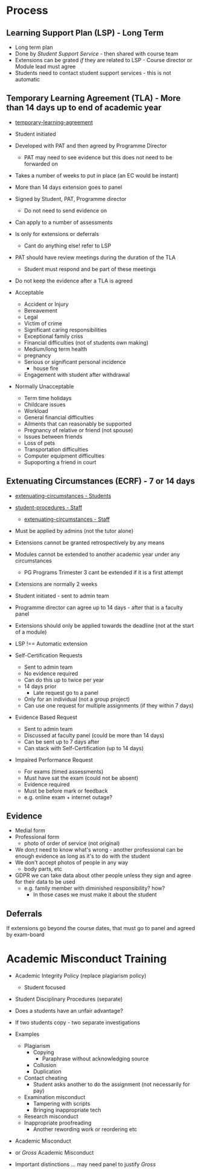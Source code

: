 Process
=======


Learning Support Plan (LSP) - Long Term
---------------------------

* Long term plan
* Done by _Student Support Service_ - then shared with course team
* Extensions can be grated _if_ they are related to LSP - Course director or Module lead must agree
* Students need to contact student support services - this is not automatic


Temporary Learning Agreement (TLA) - More than 14 days up to end of academic year
-----------------------------------

* [temporary-learning-agreement](https://www.canterbury.ac.uk/our-students/ug-current/academic-services/assessments/temporary-learning-agreement)

* Student initiated
* Developed with PAT and then agreed by Programme Director
    * PAT may need to see evidence but this does not need to be forwarded on
* Takes a number of weeks to put in place (an EC would be instant)
* More than 14 days extension goes to panel
* Signed by Student, PAT, Programme director
    * Do not need to send evidence on
* Can apply to a number of assessments
* Is only for extensions or deferrals
    * Cant do anything else! refer to LSP
* PAT should have review meetings during the duration of the TLA
    * Student must respond and be part of these meetings
* Do not keep the evidence after a TLA is agreed

* Acceptable
    * Accident or Injury
    * Bereavement
    * Legal
    * Victim of crime
    * Significant caring responsibilities
    * Exceptional family criss
    * Financial difficulties (not of students own making)
    * Medium/long term health
    * pregnancy
    * Serious or significant personal incidence
        * house fire
    * Engagement with student after withdrawal
* Normally Unacceptable
    * Term time holidays
    * Childcare issues
    * Workload
    * General financial difficulties
    * Ailments that can reasonably be supported
    * Pregnancy of relative or friend (not spouse)
    * Issues between friends
    * Loss of pets
    * Transportation difficulties
    * Computer equipment difficulties
    * Supoporting a friend in court


Extenuating Circumstances (ECRF) - 7 or 14 days
--------------------------------

* [extenuating-circumstances - Students](https://www.canterbury.ac.uk/our-students/ug-current/academic-services/assessments/extenuating-circumstances)
* [student-procedures - Staff](https://cccu.canterbury.ac.uk/planning-and-academic-administration/registry/student-procedures/student-procedures.aspx)
    * [extenuating-circumstances - Staff](https://cccu.canterbury.ac.uk/planning-and-academic-administration/registry/student-procedures/extenuating-circumstances.aspx)

* Must be applied by admins (not the tutor alone)
* Extensions cannot be granted retrospectively by any means
* Modules cannot be extended to another academic year under any circumstances
    * PG Programs Trimester 3 cant be extended if it is a first attempt
* Extensions are normally 2 weeks
* Student initiated - sent to admin team
* Programme director can agree up to 14 days - after that is a faculty panel
* Extensions should only be applied towards the deadline (not at the start of a module)
* LSP !== Automatic extension

* Self-Certification Requests
    * Sent to admin team
    * No evidence required
    * Can do this up to twice per year
    * 14 days prior
        * Late request go to a panel
    * Only for an individual (not a group project)
    * Can use one request for multiple assignments (if they within 7 days)
* Evidence Based Request
    * Sent to admin team
    * Discussed at faculty panel (could be more than 14 days)
    * Can be sent up to 7 days after
    * Can stack with Self-Certification (up to 14 days)
* Impaired Performance Request
    * For exams (timed assessments)
    * Must have sat the exam (could not be absent)
    * Evidence required
    * Must be before mark or feedback
    * e.g. online exam + internet outage?

Evidence
--------

* Medial form
* Professional form
    * photo of order of service (not original)
* We don;t need to know what's wrong - another professional can be enough evidence as long as it's to do with the student
* We don't accept photos of people in any way
    * body parts, etc
* GDPR we can take data about other people unless they sign and agree for their data to be used
    * e.g. family member with diminished responsibility? how?
        * In those cases we must make it about the student


Deferrals
---------

If extensions go beyond the course dates, that must go to panel and agreed by exam-board


Academic Misconduct Training
============================

* Academic Integrity Policy (replace plagiarism policy)
    * Student focused
* Student Disciplinary Procedures (separate)

* Does a students have an unfair advantage?
* If two students copy - two separate investigations
* Examples
    * Plagiarism
        * Copying
            * Paraphrase without acknowledging source
        * Collusion
        * Duplication
    * Contact cheating
        * Student asks another to do the assignment (not necessarily for pay)
    * Examination misconduct
        * Tampering with scripts
        * Bringing inappropriate tech
    * Research misconduct
    * Inappropriate proofreading
        * Another rewording work or reordering etc

* Academic Misconduct
* or _Gross_ Academic Misconduct
* Important distinctions ... may need panel to justify _Gross_


